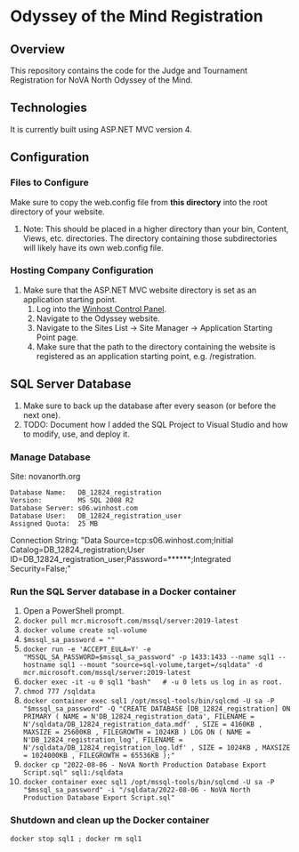 # Odyssey of the Mind Registration

## Overview

This repository contains the code for the Judge and Tournament Registration for NoVA North Odyssey of the Mind.

## Technologies

It is currently built using ASP.NET MVC version 4.

## Configuration

### Files to Configure

Make sure to copy the web.config file from **this directory** into the root directory of your website.

1. Note: This should be placed in a higher directory than your bin, Content, Views, etc. directories.  The directory containing those subdirectories will likely have its own web.config file.

### Hosting Company Configuration

1. Make sure that the ASP.NET MVC website directory is set as an application starting point.
    1. Log into the [Winhost Control Panel](https://cp.winhost.com).
    2. Navigate to the Odyssey website.
    3. Navigate to the Sites List -> Site Manager -> Application Starting Point page.
    4. Make sure that the path to the directory containing the website is registered as an application starting point, e.g. /registration.

## SQL Server Database

1. Make sure to back up the database after every season (or before the next one).
2. TODO: Document how I added the SQL Project to Visual Studio and how to modify, use, and deploy it.

### Manage Database

Site: novanorth.org

```
Database Name:   DB_12824_registration
Version:         MS SQL 2008 R2
Database Server: s06.winhost.com
Database User:   DB_12824_registration_user
Assigned Quota:  25 MB
```

Connection String: "Data Source=tcp:s06.winhost.com;Initial Catalog=DB_12824_registration;User ID=DB_12824_registration_user;Password=******;Integrated Security=False;"

### Run the SQL Server database in a Docker container

1. Open a PowerShell prompt.
1. `docker pull mcr.microsoft.com/mssql/server:2019-latest`
1. `docker volume create sql-volume`
1. `$mssql_sa_password = ""`
1. `docker run -e 'ACCEPT_EULA=Y' -e "MSSQL_SA_PASSWORD=$mssql_sa_password" -p 1433:1433 --name sql1 --hostname sql1 --mount "source=sql-volume,target=/sqldata" -d mcr.microsoft.com/mssql/server:2019-latest`
1. `docker exec -it -u 0 sql1 "bash"   # -u 0 lets us log in as root.`
1. `chmod 777 /sqldata`
1. `docker container exec sql1 /opt/mssql-tools/bin/sqlcmd -U sa -P "$mssql_sa_password" -Q "CREATE DATABASE [DB_12824_registration] ON  PRIMARY ( NAME = N'DB_12824_registration_data', FILENAME = N'/sqldata/DB_12824_registration_data.mdf' , SIZE = 4160KB , MAXSIZE = 25600KB , FILEGROWTH = 1024KB ) LOG ON ( NAME = N'DB_12824_registration_log', FILENAME = N'/sqldata/DB_12824_registration_log.ldf' , SIZE = 1024KB , MAXSIZE = 1024000KB , FILEGROWTH = 65536KB );"`
1. `docker cp "2022-08-06 - NoVA North Production Database Export Script.sql" sql1:/sqldata`
1. `docker container exec sql1 /opt/mssql-tools/bin/sqlcmd -U sa -P "$mssql_sa_password" -i "/sqldata/2022-08-06 - NoVA North Production Database Export Script.sql"`

### Shutdown and clean up the Docker container
`docker stop sql1 ; docker rm sql1`